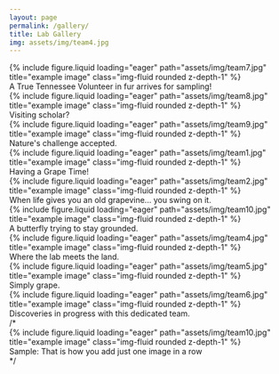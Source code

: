 ```yaml
---
layout: page
permalink: /gallery/
title: Lab Gallery
img: assets/img/team4.jpg
---
```

<div class="row">
    <div class="col-sm mt-3 mt-md-0">
        {% include figure.liquid loading="eager" path="assets/img/team7.jpg" title="example image" class="img-fluid rounded z-depth-1" %}
        <div class="caption">
            A True Tennessee Volunteer in fur arrives for sampling!
        </div>
    </div>
    <div class="col-sm mt-3 mt-md-0">
        {% include figure.liquid loading="eager" path="assets/img/team8.jpg" title="example image" class="img-fluid rounded z-depth-1" %}
        <div class="caption">
            Visiting scholar?
        </div>
    </div>
    <div class="col-sm mt-3 mt-md-0">
        {% include figure.liquid loading="eager" path="assets/img/team9.jpg" title="example image" class="img-fluid rounded z-depth-1" %}
        <div class="caption">
            Nature's challenge accepted.
        </div>
    </div>
</div>
<div class="row">
    <div class="col-sm mt-3 mt-md-0">
        {% include figure.liquid loading="eager" path="assets/img/team1.jpg" title="example image" class="img-fluid rounded z-depth-1" %}
        <div class="caption">
            Having a Grape Time!
        </div>
    </div>
    <div class="col-sm mt-3 mt-md-0">
        {% include figure.liquid loading="eager" path="assets/img/team2.jpg" title="example image" class="img-fluid rounded z-depth-1" %}
        <div class="caption">
            When life gives you an old grapevine... you swing on it.
        </div>
    </div>
    <div class="col-sm mt-3 mt-md-0">
        {% include figure.liquid loading="eager" path="assets/img/team10.jpg" title="example image" class="img-fluid rounded z-depth-1" %}
        <div class="caption">
            A butterfly trying to stay grounded.
        </div>
    </div>
</div>
<div class="row">
    <div class="col-sm mt-3 mt-md-0">
        {% include figure.liquid loading="eager" path="assets/img/team4.jpg" title="example image" class="img-fluid rounded z-depth-1" %}
        <div class="caption">
           Where the lab meets the land.
        </div>
    </div>
    <div class="col-sm mt-3 mt-md-0">
        {% include figure.liquid loading="eager" path="assets/img/team5.jpg" title="example image" class="img-fluid rounded z-depth-1" %}
        <div class="caption">
            Simply grape.
        </div>
    </div>
    <div class="col-sm mt-3 mt-md-0">
        {% include figure.liquid loading="eager" path="assets/img/team6.jpg" title="example image" class="img-fluid rounded z-depth-1" %}
        <div class="caption">
           Discoveries in progress with this dedicated team.
        </div>
    </div>
</div>
/* 
<div class="row">
    <div class="col-sm mt-3 mt-md-0">
        {% include figure.liquid loading="eager" path="assets/img/team10.jpg" title="example image" class="img-fluid rounded z-depth-1" %}
        <div class="caption">
            Sample: That is how you add just one image in a row
        </div>
    </div>
    <div class="col-sm mt-3 mt-md-0">
    </div>
    <div class="col-sm mt-3 mt-md-0">
    </div>
</div>
*/
